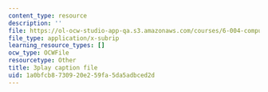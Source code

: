 ```yaml
---
content_type: resource
description: ''
file: https://ol-ocw-studio-app-qa.s3.amazonaws.com/courses/6-004-computation-structures-spring-2017/1a0bfcb8730920e259fa5da5adbced2d_8MWU1PxvaDY.srt
file_type: application/x-subrip
learning_resource_types: []
ocw_type: OCWFile
resourcetype: Other
title: 3play caption file
uid: 1a0bfcb8-7309-20e2-59fa-5da5adbced2d
---
```

